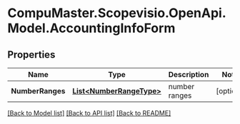 
# CompuMaster.Scopevisio.OpenApi.Model.AccountingInfoForm

## Properties

Name | Type | Description | Notes
------------ | ------------- | ------------- | -------------
**NumberRanges** | [**List&lt;NumberRangeType&gt;**](NumberRangeType.md) | number ranges | [optional] 

[[Back to Model list]](../README.md#documentation-for-models)
[[Back to API list]](../README.md#documentation-for-api-endpoints)
[[Back to README]](../README.md)


